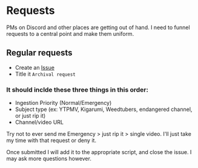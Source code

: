 # Requests

PMs on Discord and other places are getting out of hand. I need to funnel requests to a central point and make them uniform.

## Regular requests
- Create an [Issue](https://github.com/vxbinaca/archive-env-NG/issues/new)
- Title it `Archival request`

### It should inclde these three things in this order:

- Ingestion Priority (Normal/Emergency)
- Subject type (ex: YTPMV, Kigarumi, Weedtubers, endangered channel, or just rip it)
- Channel/video URL

Try not to ever send me Emergency > just rip it > single video. I'll just take my time with that request or deny it.

Once submitted I will add it to the appropriate script, and close the issue. I may ask more questions however.
